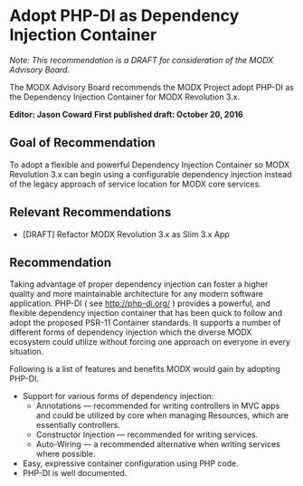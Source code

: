 # Adopt PHP-DI as Dependency Injection Container

_Note: This recommendation is a DRAFT for consideration of the MODX Advisory Board._

The MODX Advisory Board recommends the MODX Project adopt PHP-DI as the Dependency Injection Container for MODX Revolution 3.x.

**Editor: Jason Coward**
**First published draft: October 20, 2016**


## Goal of Recommendation

To adopt a flexible and powerful Dependency Injection Container so MODX Revolution 3.x can begin using a configurable dependency injection instead of the legacy approach of service location for MODX core services.


## Relevant Recommendations

 * [DRAFT] Refactor MODX Revolution 3.x as Slim 3.x App


## Recommendation

Taking advantage of proper dependency injection can foster a higher quality and more maintainable architecture for any modern software application. PHP-DI ( see http://php-di.org/ ) provides a powerful, and flexible dependency injection container that has been quick to follow and adopt the proposed PSR-11 Container standards. It supports a number of different forms of dependency injection which the diverse MODX ecosystem could utilize without forcing one approach on everyone in every situation.

Following is a list of features and benefits MODX would gain by adopting PHP-DI.

* Support for various forms of dependency injection:
    * Annotations — recommended for writing controllers in MVC apps and could be utilized by core when managing Resources, which are essentially controllers.
    * Constructor Injection — recommended for writing services.
    * Auto-Wiring — a recommended alternative when writing services where possible.
* Easy, expressive container configuration using PHP code.
* PHP-DI is well documented.
